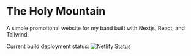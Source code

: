 # The Holy Mountain

A simple promotional website for my band built with Nextjs, React, and Tailwind.

Current build deployment status: [![Netlify Status](https://api.netlify.com/api/v1/badges/6601434d-210e-49d3-8613-ddc9df158900/deploy-status)](https://app.netlify.com/sites/theholymountain/deploys)
